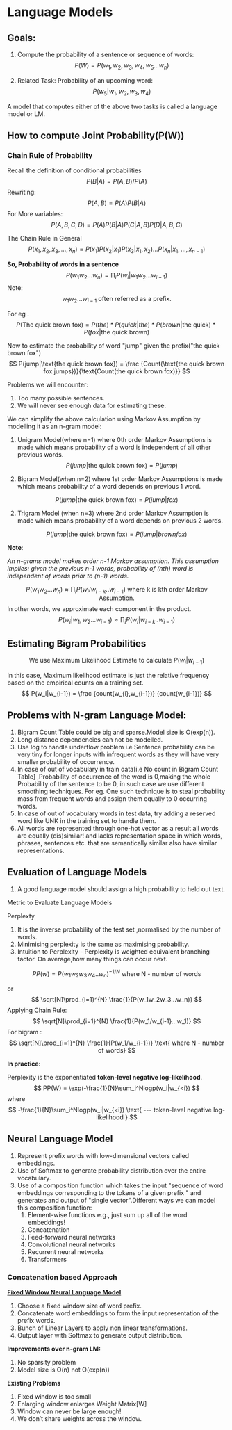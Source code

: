 # Language Models 

## Goals:

1. Compute the probability of a sentence or sequence of words: 
   $$
   P(W) = P(w_1,w_2,w_3,w_4,w_5…w_n)
   $$

2. Related Task: Probability of an upcoming word: 
   $$
   P(w_5|w_1,w_2,w_3,w_4)
   $$

A model that computes either of the above two tasks is called a language model or LM.



## How to compute Joint Probability(P(W))



### Chain Rule of Probability

Recall the definition of conditional probabilities
$$
P(B|A) = P(A,B)/P(A)
$$
  Rewriting: 
$$
P(A,B) = P(A)P(B|A)
$$
 For More variables: 
$$
P(A,B,C,D) = P(A)P(B|A)P(C|A,B)P(D|A,B,C) 
$$


The Chain Rule in General 
$$
P(x_1,x_2,x_3,…,x_n) = P(x_1)P(x_2|x_1)P(x_3|x_1,x_2)…P(x_n|x_1,…,x_{n-1})
$$


**So, Probability of words in a sentence**
$$
P(w_1w_2...w_n) = \prod_i P(w_i|w_1w_2...w_{i-1})
$$
Note: 
$$
w_1w_2...w_{i-1}  \text{ often referred as a prefix.}
$$


For eg .
$$
P(\text{The quick brown fox}) = P(the) * P(quick|the)* P(brown|\text{the quick})* P(fox|\text{the quick brown})
$$


Now to estimate the probability of word "jump" given the prefix("the quick brown fox")
$$
P(jump|\text{the quick brown fox}) = \frac {Count(\text{the quick brown fox jumps})}{\text{Count(the quick brown fox)}}
$$


 Problems we will encounter:

1. Too many possible sentences.
2. We will never see enough data for estimating these.



We can simplify the above calculation using Markov Assumption by modelling it as an n-gram model:

1. Unigram Model(where n=1) where 0th order Markov Assumptions is made which means  probability of a word is independent of all other previous words.
   $$
   P(jump|\text{the quick brown fox}) = P(jump)
   $$
   

2. Bigram Model(when n=2) where 1st order Markov Assumptions is made which means  probability of a word depends on previous 1 word.

$$
P(jump|\text{the quick brown fox}) = P(jump|fox)
$$



2. Trigram Model (when n=3) where 2nd order Markov Assumption is made which means probability of a word depends on previous 2 words.

$$
P(jump|\text{the quick brown fox}) = P(jump|brown fox)
$$

**Note**:

*An n-grams model makes order n-1 Markov assumption. This assumption implies: given the previous n-1 words, probability of (nth) word is independent of words prior to (n-1)  words.*


$$
P(w_1w_2...w_n) \approx \prod_i P(w_i/w_{i-k}..w_{i-1})   \text{ where k is            kth order Markov Assumption.}
$$
In other words, we approximate each component in the product.
$$
P(w_i|w_1,w_2...w_{i-1}) \approx \prod_{i} P(w_i|w_{i-k}..w_{i-1})
$$


## Estimating Bigram Probabilities

$$
\text{We use Maximum Likelihood Estimate to calculate } P(w_i|w_{i-1})
$$

In this case, Maximum likelihood estimate is just the relative frequency based on the empirical counts on a training set.
$$
P(w_i|w_{i-1}) = \frac {count(w_{i},w_{i-1})} {count(w_{i-1})}
$$


## Problems with N-gram Language Model:

1. Bigram Count Table could be big and sparse.Model size is O(exp(n)).
2. Long distance dependencies can not be modelled.
3. Use log to handle underflow problem i.e Sentence probability can be very tiny for longer inputs with infrequent words as they will have very smaller probability of occurrence.
4. In case of out of vocabulary in train data[i.e No count in Bigram Count Table] ,Probability of occurrence of the word  is 0,making the whole Probability of the sentence to be 0, in such case we use different smoothing techniques. For eg. One such technique is to steal probability mass from frequent words and assign them equally to 0 occurring words.
5. In case of out of vocabulary words in test data, try adding a reserved word like UNK in the training set to handle them.
6. All words are represented through one-hot vector as a result all words are equally (dis)similar! and lacks representation space in which words, phrases, sentences etc. that are semantically similar also have similar representations.



## Evaluation of Language Models

1. A good language model should assign a high probability to held out text.



Metric to Evaluate Language Models

Perplexty

1. It is the inverse probability of the test set ,normalised by the number of words.
2. Minimising perplexity is the same as maximising probability.
3. Intuition to Perplexity - Perplexity is weighted equivalent branching factor. On average,how many things can occur next.

$$
PP(w) = P(w_1w_2w_3w_4..w_n)^{-1/N}   \text{    where N - number of words}
$$

or 
$$
\sqrt[N]\prod_{i=1}^{N} \frac{1}{P(w_1w_2w_3...w_n)}
$$
Applying Chain Rule:
$$
\sqrt[N]\prod_{i=1}^{N} \frac{1}{P(w_1/w_{i-1}...w_1)}
$$
For bigram :
$$
\sqrt[N]\prod_{i=1}^{N} \frac{1}{P(w_1/w_{i-1})}   \text{    where N - number of words}
$$




**In practice:**

Perplexity is the exponentiated **token-level negative log-likelihood**.
$$
PP(W) = \exp(-\frac{1}{N}\sum_i^Nlogp(w_i|w_{<i})
$$
where 
$$
-\frac{1}{N}\sum_i^Nlogp(w_i|w_{<i}) \text{ --- token-level negative log-likelihood }
$$


## Neural Language Model

1. Represent prefix words with low-dimensional vectors called embeddings.
2. Use of Softmax to generate probability distribution over the entire vocabulary.
3. Use of a composition function which takes the input "sequence of word embeddings corresponding to the tokens of a given prefix " and generates and output of "single vector".Different ways we can model this composition function:
   1. Element-wise functions  e.g., just sum up all of the word embeddings! 
   2. Concatenation 
   3. Feed-forward neural networks 
   4. Convolutional neural networks 
   5. Recurrent neural networks 
   6. Transformers



### Concatenation based Approach

**<u>Fixed Window Neural Language Model</u>**

1. Choose a fixed window size of word prefix.
2. Concatenate word embeddings to form the input representation of the prefix words.
3. Bunch of Linear Layers to apply non linear transformations.
4. Output layer with Softmax to generate output distribution.

**Improvements over n-gram LM:** 

1. No	sparsity	problem 
2.  Model	size	is	O(n)	not	O(exp(n)) 

**Existing Problems**

1. Fixed	window	is	too	small 
2. Enlarging	window	enlarges Weight Matrix[W]
3. Window can never be large enough! 
4. We	don’t share weights across the window.



